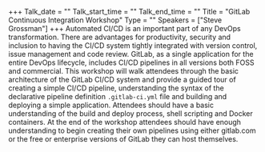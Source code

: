 +++
Talk_date = ""
Talk_start_time = ""
Talk_end_time = ""
Title = "GitLab Continuous Integration Workshop"
Type = ""
Speakers = ["Steve Grossman"]
+++
Automated CI/CD is an important part of any DevOps transformation.  There are advantages for productivity, security and inclusion to having the CI/CD system tightly integrated with version control, issue management and code review.  GitLab, as a single application for the entire DevOps lifecycle, includes CI/CD pipelines in all versions both FOSS and commercial.  This workshop will walk attendees through the basic architecture of the GitLab CI/CD system and provide a guided tour of creating a simple CI/CD pipeline, understanding the syntax of the declarative pipeline definition `.gitlab-ci.yml` file and building and deploying a simple application.  Attendees should have a basic understanding of the build and deploy process, shell scripting and Docker containers.  At the end of the workshop attendees should have enough understanding to begin creating their own pipelines using either gitlab.com or the free or enterprise versions of GitLab they can host themselves.  
